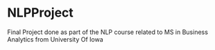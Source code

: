 # NLPProject
Final Project done as part of the NLP course related to MS in Business Analytics from University Of Iowa
